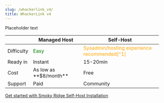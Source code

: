 ```yaml
---
slug: /whackerlink_v4/
title: WhackerLink v4
---
```


Placeholder text

<table>
  <thead>
    <tr>
      <th> </th>
      <th>Managed Host</th>
      <th>Self-Host</th>
    </tr>
  </thead>
  <tbody>
    <tr>
      <td>Difficulty</td>
      <td><span style="color: green;">Easy</span></td>
      <td><span style="color: orange;">Sysadmin/hosting experience recommended[^1]</span></td>
    </tr>
    <tr>
      <td>Ready in</td>
      <td>Instant</td>
      <td>15-20min</td>
    </tr>
    <tr>
      <td>Cost</td>
      <td>As low as **$8/month**</td>
      <td>Free</td>
    </tr>
    <tr>
      <td>Support</td>
      <td>Paid</td>
      <td>Community</td>
    </tr>
  </tbody>
</table>

<div style={{ display: 'flex', justifyContent: 'space-around', marginTop: 32 }}>
  <a className="button button--secondary" href="https://smokyridge.solutions/" style={{ minWidth: 180, textAlign: 'center' }}>
    Get started with Smoky Ridge
  </a>
  <a className="button button--primary" href="/docs/whackerlink_v4/installation" style={{ minWidth: 180, textAlign: 'center' }}>
    Self-Host Installation
  </a>
</div>

[^1]: The complexity of self-hosting varies based on your chosen hosting method and your level of technical expertise.
